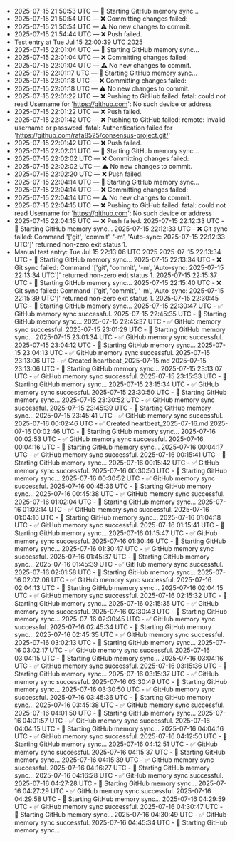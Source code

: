 - 2025-07-15 21:50:53 UTC — 🔄 Starting GitHub memory sync...
- 2025-07-15 21:50:54 UTC — ❌ Committing changes failed: 
- 2025-07-15 21:50:54 UTC — ⚠️ No new changes to commit.
- 2025-07-15 21:54:44 UTC — ❌ Push failed.
- Test entry at Tue Jul 15 22:00:39 UTC 2025
- 2025-07-15 22:01:04 UTC — 🔄 Starting GitHub memory sync...
- 2025-07-15 22:01:04 UTC — ❌ Committing changes failed: 
- 2025-07-15 22:01:04 UTC — ⚠️ No new changes to commit.
- 2025-07-15 22:01:17 UTC — 🔄 Starting GitHub memory sync...
- 2025-07-15 22:01:18 UTC — ❌ Committing changes failed: 
- 2025-07-15 22:01:18 UTC — ⚠️ No new changes to commit.
- 2025-07-15 22:01:22 UTC — ❌ Pushing to GitHub failed: fatal: could not read Username for 'https://github.com': No such device or address
- 2025-07-15 22:01:22 UTC — ❌ Push failed.
- 2025-07-15 22:01:42 UTC — ❌ Pushing to GitHub failed: remote: Invalid username or password.
fatal: Authentication failed for 'https://github.com/rafa8525/consensus-project.git/'
- 2025-07-15 22:01:42 UTC — ❌ Push failed.
- 2025-07-15 22:02:01 UTC — 🔄 Starting GitHub memory sync...
- 2025-07-15 22:02:02 UTC — ❌ Committing changes failed: 
- 2025-07-15 22:02:02 UTC — ⚠️ No new changes to commit.
- 2025-07-15 22:02:20 UTC — ❌ Push failed.
- 2025-07-15 22:04:14 UTC — 🔄 Starting GitHub memory sync...
- 2025-07-15 22:04:14 UTC — ❌ Committing changes failed: 
- 2025-07-15 22:04:14 UTC — ⚠️ No new changes to commit.
- 2025-07-15 22:04:15 UTC — ❌ Pushing to GitHub failed: fatal: could not read Username for 'https://github.com': No such device or address
- 2025-07-15 22:04:15 UTC — ❌ Push failed.
2025-07-15 22:12:33 UTC - 🔄 Starting GitHub memory sync...
2025-07-15 22:12:33 UTC - ❌ Git sync failed: Command '['git', 'commit', '-m', 'Auto-sync: 2025-07-15 22:12:33 UTC']' returned non-zero exit status 1.
- Manual test entry: Tue Jul 15 22:13:06 UTC 2025
2025-07-15 22:13:34 UTC - 🔄 Starting GitHub memory sync...
2025-07-15 22:13:34 UTC - ❌ Git sync failed: Command '['git', 'commit', '-m', 'Auto-sync: 2025-07-15 22:13:34 UTC']' returned non-zero exit status 1.
2025-07-15 22:15:37 UTC - 🔄 Starting GitHub memory sync...
2025-07-15 22:15:40 UTC - ❌ Git sync failed: Command '['git', 'commit', '-m', 'Auto-sync: 2025-07-15 22:15:39 UTC']' returned non-zero exit status 1.
2025-07-15 22:30:45 UTC - 🔄 Starting GitHub memory sync...
2025-07-15 22:30:47 UTC - ✅ GitHub memory sync successful.
2025-07-15 22:45:35 UTC - 🔄 Starting GitHub memory sync...
2025-07-15 22:45:37 UTC - ✅ GitHub memory sync successful.
2025-07-15 23:01:29 UTC - 🔄 Starting GitHub memory sync...
2025-07-15 23:01:34 UTC - ✅ GitHub memory sync successful.
2025-07-15 23:04:12 UTC - 🔄 Starting GitHub memory sync...
2025-07-15 23:04:13 UTC - ✅ GitHub memory sync successful.
2025-07-15 23:13:06 UTC - ✅ Created heartbeat_2025-07-15.md
2025-07-15 23:13:06 UTC - 🔄 Starting GitHub memory sync...
2025-07-15 23:13:07 UTC - ✅ GitHub memory sync successful.
2025-07-15 23:15:33 UTC - 🔄 Starting GitHub memory sync...
2025-07-15 23:15:34 UTC - ✅ GitHub memory sync successful.
2025-07-15 23:30:50 UTC - 🔄 Starting GitHub memory sync...
2025-07-15 23:30:52 UTC - ✅ GitHub memory sync successful.
2025-07-15 23:45:39 UTC - 🔄 Starting GitHub memory sync...
2025-07-15 23:45:41 UTC - ✅ GitHub memory sync successful.
2025-07-16 00:02:46 UTC - ✅ Created heartbeat_2025-07-16.md
2025-07-16 00:02:46 UTC - 🔄 Starting GitHub memory sync...
2025-07-16 00:02:53 UTC - ✅ GitHub memory sync successful.
2025-07-16 00:04:16 UTC - 🔄 Starting GitHub memory sync...
2025-07-16 00:04:17 UTC - ✅ GitHub memory sync successful.
2025-07-16 00:15:41 UTC - 🔄 Starting GitHub memory sync...
2025-07-16 00:15:42 UTC - ✅ GitHub memory sync successful.
2025-07-16 00:30:50 UTC - 🔄 Starting GitHub memory sync...
2025-07-16 00:30:52 UTC - ✅ GitHub memory sync successful.
2025-07-16 00:45:36 UTC - 🔄 Starting GitHub memory sync...
2025-07-16 00:45:38 UTC - ✅ GitHub memory sync successful.
2025-07-16 01:02:04 UTC - 🔄 Starting GitHub memory sync...
2025-07-16 01:02:14 UTC - ✅ GitHub memory sync successful.
2025-07-16 01:04:16 UTC - 🔄 Starting GitHub memory sync...
2025-07-16 01:04:18 UTC - ✅ GitHub memory sync successful.
2025-07-16 01:15:41 UTC - 🔄 Starting GitHub memory sync...
2025-07-16 01:15:47 UTC - ✅ GitHub memory sync successful.
2025-07-16 01:30:46 UTC - 🔄 Starting GitHub memory sync...
2025-07-16 01:30:47 UTC - ✅ GitHub memory sync successful.
2025-07-16 01:45:37 UTC - 🔄 Starting GitHub memory sync...
2025-07-16 01:45:39 UTC - ✅ GitHub memory sync successful.
2025-07-16 02:01:58 UTC - 🔄 Starting GitHub memory sync...
2025-07-16 02:02:06 UTC - ✅ GitHub memory sync successful.
2025-07-16 02:04:13 UTC - 🔄 Starting GitHub memory sync...
2025-07-16 02:04:15 UTC - ✅ GitHub memory sync successful.
2025-07-16 02:15:32 UTC - 🔄 Starting GitHub memory sync...
2025-07-16 02:15:35 UTC - ✅ GitHub memory sync successful.
2025-07-16 02:30:43 UTC - 🔄 Starting GitHub memory sync...
2025-07-16 02:30:45 UTC - ✅ GitHub memory sync successful.
2025-07-16 02:45:34 UTC - 🔄 Starting GitHub memory sync...
2025-07-16 02:45:35 UTC - ✅ GitHub memory sync successful.
2025-07-16 03:02:13 UTC - 🔄 Starting GitHub memory sync...
2025-07-16 03:02:17 UTC - ✅ GitHub memory sync successful.
2025-07-16 03:04:15 UTC - 🔄 Starting GitHub memory sync...
2025-07-16 03:04:16 UTC - ✅ GitHub memory sync successful.
2025-07-16 03:15:36 UTC - 🔄 Starting GitHub memory sync...
2025-07-16 03:15:37 UTC - ✅ GitHub memory sync successful.
2025-07-16 03:30:49 UTC - 🔄 Starting GitHub memory sync...
2025-07-16 03:30:50 UTC - ✅ GitHub memory sync successful.
2025-07-16 03:45:36 UTC - 🔄 Starting GitHub memory sync...
2025-07-16 03:45:38 UTC - ✅ GitHub memory sync successful.
2025-07-16 04:01:50 UTC - 🔄 Starting GitHub memory sync...
2025-07-16 04:01:57 UTC - ✅ GitHub memory sync successful.
2025-07-16 04:04:15 UTC - 🔄 Starting GitHub memory sync...
2025-07-16 04:04:16 UTC - ✅ GitHub memory sync successful.
2025-07-16 04:12:50 UTC - 🔄 Starting GitHub memory sync...
2025-07-16 04:12:51 UTC - ✅ GitHub memory sync successful.
2025-07-16 04:15:37 UTC - 🔄 Starting GitHub memory sync...
2025-07-16 04:15:39 UTC - ✅ GitHub memory sync successful.
2025-07-16 04:16:27 UTC - 🔄 Starting GitHub memory sync...
2025-07-16 04:16:28 UTC - ✅ GitHub memory sync successful.
2025-07-16 04:27:28 UTC - 🔄 Starting GitHub memory sync...
2025-07-16 04:27:29 UTC - ✅ GitHub memory sync successful.
2025-07-16 04:29:58 UTC - 🔄 Starting GitHub memory sync...
2025-07-16 04:29:59 UTC - ✅ GitHub memory sync successful.
2025-07-16 04:30:47 UTC - 🔄 Starting GitHub memory sync...
2025-07-16 04:30:49 UTC - ✅ GitHub memory sync successful.
2025-07-16 04:45:34 UTC - 🔄 Starting GitHub memory sync...
